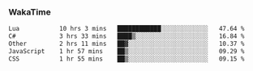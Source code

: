 ### WakaTime

<!--START_SECTION:waka-->

```txt
Lua           10 hrs 3 mins   ████████████░░░░░░░░░░░░░   47.64 %
C#            3 hrs 33 mins   ████▒░░░░░░░░░░░░░░░░░░░░   16.84 %
Other         2 hrs 11 mins   ██▓░░░░░░░░░░░░░░░░░░░░░░   10.37 %
JavaScript    1 hr 57 mins    ██▒░░░░░░░░░░░░░░░░░░░░░░   09.29 %
CSS           1 hr 55 mins    ██▒░░░░░░░░░░░░░░░░░░░░░░   09.15 %
```

<!--END_SECTION:waka-->
